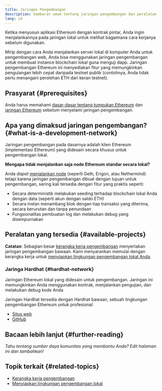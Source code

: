 ```yaml
---
title: Jaringan Pengembangan
description: Gambaran umum tentang jaringan pengembangan dan peralatan yang tersedia untuk membantu menyusun aplikasi Ethereum.
lang: id
---
```


Ketika menyusun aplikasi Ethereum dengan kontrak pintar, Anda ingin menjalankannya pada jaringan lokal untuk melihat bagaimana cara kerjanya sebelum digunakan.

Mirip dengan cara Anda menjalankan server lokal di komputer Anda untuk pengembangan web, Anda bisa menggunakan jaringan pengembangan untuk membuat instance blockchain lokal guna menguji dapp. Jaringan pengembangan Ethereum ini menyediakan fitur yang memungkinkan pengulangan lebih cepat daripada testnet publik (contohnya, Anda tidak perlu menangani perolehan ETH dari keran testnet).

## Prasyarat {#prerequisites}

Anda harus memahami [dasar-dasar tentang tumpukan Ethereum](/developers/docs/ethereum-stack/) dan [jaringan Ethereum](/developers/docs/networks/) sebelum menyelami jaringan pengembangan.

## Apa yang dimaksud jaringan pengembangan? {#what-is-a-development-network}

Jaringan pengembangan pada dasarnya adalah klien Ethereum (implementasi Ethereum) yang didesain secara khusus untuk pengembangan lokal.

**Mengapa tidak menjalankan saja node Ethereum standar secara lokal?**

Anda _dapat_ [menjalankan node](/developers/docs/nodes-and-clients/#running-your-own-node) (seperti Geth, Erigon, atau Nethermind) tetapi karena jaringan pengembangan dibuat dengan tujuan untuk pengembangan, sering kali tersedia dengan fitur yang praktis seperti:

- Secara deterministik melakukan seeding terhadap blockchain lokal Anda dengan data (seperti akun dengan saldo ETH)
- Secara instan menambang blok dengan tiap transaksi yang diterima, secara berurutan dan tanpa penundaan
- Fungsionalitas pembuatan log dan melakukan debug yang disempurnakan

## Peralatan yang tersedia {#available-projects}

**Catatan**: Sebagian besar [kerangka kerja pengembangan](/developers/docs/frameworks/) menyertakan jaringan pengembangan bawaan. Kami menyarankan memulai dengan kerangka kerja untuk [menyiapkan lingkungan pengembangan lokal Anda](/developers/local-environment/).

### Jaringa Hardhat {#hardhat-network}

Jaringan Ethereum lokal yang didesain untuk pengembangan. Jaringan ini memungkinkan Anda menggunakan kontrak, menjalankan pengujian, dan melakukan debug kode Anda

Jaringan Hardhat tersedia dengan Hardhat bawaan, sebuah lingkungan pengembangan Ethereum untuk profesional.

- [Situs web](https://hardhat.org/)
- [GitHub](https://github.com/nomiclabs/hardhat)

## Bacaan lebih lanjut {#further-reading}

_Tahu tentang sumber daya komunitas yang membantu Anda? Edit halaman ini dan tambahkan!_

## Topik terkait {#related-topics}

- [Kerangka kerja pengembangan](/developers/docs/frameworks/)
- [Menyiapkan lingkungan pengembangan lokal](/developers/local-environment/)
